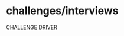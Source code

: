 # challenges/interviews

[CHALLENGE](https://www.hackerrank.com/challenges/interviews/problem)
[DRIVER](https://drive.google.com/drive/folders/13AD2p1BnbS45fAXAJNSEJZX4DsonpiGe?usp=sharing)

